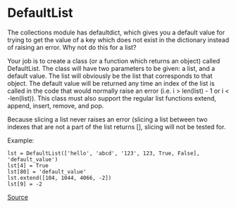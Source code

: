 # DefaultList

The collections module has defaultdict, which gives you a default
value for trying to get the value of a key which does not exist in
the dictionary instead of raising an error. Why not do this for a list?

Your job is to create a class (or a function which returns an object)
called DefaultList. The class will have two parameters to be given:
a list, and a default value. The list will obviously be the list that
corresponds to that object. The default value will be returned any time
an index of the list is called in the code that would normally raise an
error (i.e. i > len(list) - 1 or i < -len(list)). This class must also
support the regular list functions extend, append, insert, remove, and pop.

Because slicing a list never raises an error (slicing a list between two
indexes that are not a part of the list returns [], slicing will not be
tested for.

Example:
```text
lst = DefaultList(['hello', 'abcd', '123', 123, True, False], 'default_value')
lst[4] = True
lst[80] = 'default_value'
lst.extend([104, 1044, 4066, -2])
lst[9] = -2
```

[Source](https://www.codewars.com/kata/5e882048999e6c0023412908)